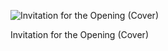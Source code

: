 ![Invitation for the Opening (Cover)](variable_invitation_cover)

Invitation for the Opening (Cover)